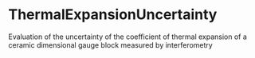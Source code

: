 # ThermalExpansionUncertainty
Evaluation of the uncertainty of the coefficient of thermal expansion of a ceramic dimensional gauge block measured by interferometry
